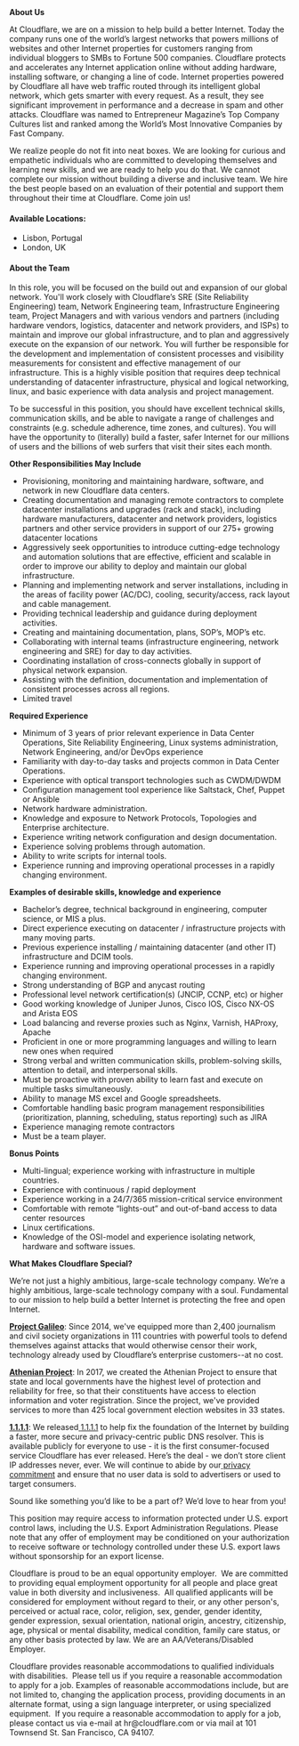 <div class="content-intro">
	<div><strong>About Us</strong></div>
	<div>
		<p>At Cloudflare, we are on a mission to help build a better Internet. Today the company runs one of the world’s largest networks that powers millions of websites and other Internet properties for customers ranging from individual bloggers to SMBs to Fortune 500 companies. Cloudflare protects and accelerates any Internet application online without adding hardware, installing software, or changing a line of code. Internet properties powered by Cloudflare all have web traffic routed through its intelligent global network, which gets smarter with every request. As a result, they see significant improvement in performance and a decrease in spam and other attacks. Cloudflare was named to Entrepreneur Magazine’s Top Company Cultures list and ranked among the World’s Most Innovative Companies by Fast Company.&nbsp;</p>
		<p><span style="font-weight: 400;">We realize people do not fit into neat boxes. We are looking for curious and empathetic individuals who are committed to developing themselves and learning new skills, and we are ready to help you do that. We cannot complete our mission without building a diverse and inclusive team. We hire the best people based on an evaluation of their potential and support them throughout their time at Cloudflare. Come join us!&nbsp;</span></p>
	</div>
</div>
<h4><strong>Available Locations:</strong></h4>
<ul>
	<li>Lisbon, Portugal</li>
	<li>London, UK</li>
</ul>
<h4><strong>About the Team</strong></h4>
<p><span style="font-weight: 400;">In this role, you will be focused on the build out and expansion of our global network. You'll work closely with Cloudflare’s SRE (Site Reliability Engineering) team, Network Engineering team, Infrastructure Engineering team, Project Managers and with various vendors and partners (including hardware vendors, logistics, datacenter and network providers, and ISPs) to maintain and improve our global infrastructure, and to plan and aggressively execute on the expansion of our network. You will further be responsible for the development and implementation of consistent processes and visibility measurements for consistent and effective management of our infrastructure. This is a highly visible position that requires deep technical understanding of datacenter infrastructure, physical and logical networking, linux, and basic experience with data analysis and project management.</span></p>
<p><span style="font-weight: 400;">To be successful in this position, you should have excellent technical skills, communication skills, and be able to navigate a range of challenges and constraints (e.g. schedule adherence, time zones, and cultures). You will have the opportunity to (literally) build a faster, safer Internet for our millions of users and the billions of web surfers that visit their sites each month.</span></p>
<p><strong>Other Responsibilities May Include</strong></p>
<ul>
	<li style="font-weight: 400;"><span style="font-weight: 400;">Provisioning, monitoring and maintaining hardware, software, and network in new Cloudflare data centers.</span></li>
	<li style="font-weight: 400;"><span style="font-weight: 400;">Creating documentation and managing remote contractors to complete datacenter installations and upgrades (rack and stack), including hardware manufacturers, datacenter and network providers, logistics partners and other service providers in support of our 275+ growing datacenter locations</span></li>
	<li style="font-weight: 400;"><span style="font-weight: 400;">Aggressively seek opportunities to introduce cutting-edge technology and automation solutions that are effective, efficient and scalable in order to improve our ability to deploy and maintain our global infrastructure.</span></li>
	<li style="font-weight: 400;"><span style="font-weight: 400;">Planning and implementing network and server installations, including in the areas of facility power (AC/DC), cooling, security/access, rack layout and cable management.</span></li>
	<li style="font-weight: 400;"><span style="font-weight: 400;">Providing technical leadership and guidance during deployment activities.</span></li>
	<li style="font-weight: 400;"><span style="font-weight: 400;">Creating and maintaining documentation, plans, SOP’s, MOP’s etc.</span></li>
	<li style="font-weight: 400;"><span style="font-weight: 400;">Collaborating with internal teams (infrastructure engineering, network engineering and SRE) for day to day activities.&nbsp;</span></li>
	<li style="font-weight: 400;"><span style="font-weight: 400;">Coordinating installation of cross-connects globally in support of physical network expansion.</span></li>
	<li style="font-weight: 400;"><span style="font-weight: 400;">Assisting with the definition, documentation and implementation of consistent processes across all regions.</span></li>
	<li style="font-weight: 400;"><span style="font-weight: 400;">Limited travel</span></li>
</ul>
<p><strong>Required Experience</strong></p>
<ul>
	<li style="font-weight: 400;"><span style="font-weight: 400;">Minimum of 3 years of prior relevant experience in Data Center Operations, Site Reliability Engineering, Linux systems administration, Network Engineering, and/or DevOps experience</span></li>
	<li style="font-weight: 400;"><span style="font-weight: 400;">Familiarity with day-to-day tasks and projects common in Data Center Operations.</span></li>
	<li style="font-weight: 400;"><span style="font-weight: 400;">Experience with optical transport technologies such as CWDM/DWDM</span></li>
	<li style="font-weight: 400;"><span style="font-weight: 400;">Configuration management tool experience like Saltstack, Chef, Puppet or Ansible</span></li>
	<li style="font-weight: 400;"><span style="font-weight: 400;">Network hardware administration.</span></li>
	<li style="font-weight: 400;"><span style="font-weight: 400;">Knowledge and exposure to Network Protocols, Topologies and Enterprise architecture.&nbsp;</span></li>
	<li style="font-weight: 400;"><span style="font-weight: 400;">Experience writing network configuration and design documentation.</span></li>
	<li style="font-weight: 400;"><span style="font-weight: 400;">Experience solving problems through automation.</span></li>
	<li style="font-weight: 400;"><span style="font-weight: 400;">Ability to write scripts for internal tools.</span></li>
	<li style="font-weight: 400;"><span style="font-weight: 400;">Experience running and improving operational processes in a rapidly changing environment.</span></li>
</ul>
<p><strong>Examples of desirable skills, knowledge and experience</strong></p>
<ul>
	<li style="font-weight: 400;"><span style="font-weight: 400;">Bachelor’s degree, technical background in engineering, computer science, or MIS a plus.</span></li>
	<li style="font-weight: 400;"><span style="font-weight: 400;">Direct experience executing on datacenter / infrastructure projects with many moving parts.</span></li>
	<li style="font-weight: 400;"><span style="font-weight: 400;">Previous experience installing / maintaining datacenter (and other IT) infrastructure and DCIM tools.</span></li>
	<li style="font-weight: 400;"><span style="font-weight: 400;">Experience running and improving operational processes in a rapidly changing environment.</span></li>
	<li style="font-weight: 400;"><span style="font-weight: 400;">Strong understanding of BGP and anycast routing</span></li>
	<li style="font-weight: 400;"><span style="font-weight: 400;">Professional level network certification(s) (JNCIP, CCNP, etc) or higher</span></li>
	<li style="font-weight: 400;"><span style="font-weight: 400;">Good working knowledge of Juniper Junos, Cisco IOS, Cisco NX-OS and Arista EOS</span></li>
	<li style="font-weight: 400;"><span style="font-weight: 400;">Load balancing and reverse proxies such as Nginx, Varnish, HAProxy, Apache</span></li>
	<li style="font-weight: 400;"><span style="font-weight: 400;">Proficient in one or more programming languages and willing to learn new ones when required</span></li>
	<li style="font-weight: 400;"><span style="font-weight: 400;">Strong verbal and written communication skills, problem-solving skills, attention to detail, and interpersonal skills.</span></li>
	<li style="font-weight: 400;"><span style="font-weight: 400;">Must be proactive with proven ability to learn fast and execute on multiple tasks simultaneously.</span></li>
	<li style="font-weight: 400;"><span style="font-weight: 400;">Ability to manage MS excel and Google spreadsheets.</span></li>
	<li style="font-weight: 400;"><span style="font-weight: 400;">Comfortable handling basic program management responsibilities (prioritization, planning, scheduling, status reporting) such as JIRA</span></li>
	<li style="font-weight: 400;"><span style="font-weight: 400;">Experience managing remote contractors</span></li>
	<li style="font-weight: 400;"><span style="font-weight: 400;">Must be a team player.</span></li>
</ul>
<p><strong>Bonus Points</strong></p>
<ul>
	<li style="font-weight: 400;"><span style="font-weight: 400;">Multi-lingual; experience working with infrastructure in multiple countries.</span></li>
	<li style="font-weight: 400;"><span style="font-weight: 400;">Experience with continuous / rapid deployment</span></li>
	<li style="font-weight: 400;"><span style="font-weight: 400;">Experience working in a 24/7/365 mission-critical service environment</span></li>
	<li style="font-weight: 400;"><span style="font-weight: 400;">Comfortable with remote “lights-out” and out-of-band access to data center resources</span></li>
	<li style="font-weight: 400;"><span style="font-weight: 400;">Linux certifications.</span></li>
	<li style="font-weight: 400;"><span style="font-weight: 400;">Knowledge of the OSI-model and experience isolating network, hardware and software issues.</span></li>
</ul>
<div class="content-conclusion">
	<p><strong>What Makes Cloudflare Special?</strong></p>
	<p><span style="font-weight: 400;">We’re not just a highly ambitious, large-scale technology company. We’re a highly ambitious, large-scale technology company with a soul. Fundamental to our mission to help build a better Internet is protecting the free and open Internet.</span></p>
	<p><a href="https://blog.cloudflare.com/protecting-free-expression-online/"><strong>Project Galileo</strong></a><span style="font-weight: 400;">: Since 2014, we've equipped more than 2,400 journalism and civil society organizations in 111 countries with powerful tools to defend themselves against attacks that would otherwise censor their work, technology already used by Cloudflare’s enterprise customers--at no cost.</span></p>
	<p><strong><a href="https://www.cloudflare.com/athenian/">Athenian Project</a></strong><span style="font-weight: 400;">: In 2017, we created the Athenian Project to ensure that state and local governments have the highest level of protection and reliability for free, so that their constituents have access to election information and voter registration. Since the project, we've provided services to more than 425 local government election websites in 33 states.</span></p>
	<p><a href="https://1.1.1.1/"><strong>1.1.1.1</strong></a><span style="font-weight: 400;">: We released</span><a href="https://1.1.1.1/"> <span style="font-weight: 400;">1.1.1.1</span></a><span style="font-weight: 400;"> to help fix the foundation of the Internet by building a faster, more secure and privacy-centric public DNS resolver. This is available publicly for everyone to use - it is the first consumer-focused service Cloudflare has ever released. Here’s the deal - we don’t store client IP addresses never, ever. We will continue to abide by our</span><a href="https://developers.cloudflare.com/1.1.1.1/privacy/public-dns-resolver"> privacy commitment</a><span style="font-weight: 400;"> and ensure that no user data is sold to advertisers or used to target consumers.</span></p>
	<p><span style="font-weight: 400;">Sound like something you’d like to be a part of? We’d love to hear from you!</span></p>
	<p><span style="font-weight: 400;">This position may require access to information protected under U.S. export control laws, including the U.S. Export Administration Regulations. Please note that any offer of employment may be conditioned on your authorization to receive software or technology controlled under these U.S. export laws without sponsorship for an export license.</span></p>
	<p><span style="font-weight: 400;">Cloudflare is proud to be an equal opportunity employer. &nbsp;We are committed to providing equal employment opportunity for all people and place great value in both diversity and inclusiveness. &nbsp;All qualified applicants will be considered for employment without regard to their, or any other person's, perceived or actual</span> <span style="font-weight: 400;">race, color, religion, sex, gender, gender identity, gender expression, sexual orientation, national origin, ancestry, citizenship, age, physical or mental disability, medical condition, family care status, or any other basis protected by law. </span><span style="font-weight: 400;">We are an AA/Veterans/Disabled Employer.</span></p>
	<p><span style="font-weight: 400;">Cloudflare provides reasonable accommodations to qualified individuals with disabilities. &nbsp;Please tell us if you require a reasonable accommodation to apply for a job. Examples of reasonable accommodations include, but are not limited to, changing the application process, providing documents in an alternate format, using a sign language interpreter, or using specialized equipment. &nbsp;If you require a reasonable accommodation to apply for a job, please contact us via e-mail at </span><span style="font-weight: 400;">hr@cloudflare.com</span><span style="font-weight: 400;"> or via mail at 101 Townsend St. San Francisco, CA 94107.</span></p>
</div>